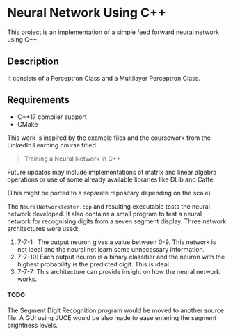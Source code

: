 # Neural Network Using C++
This project is an implementation of a simple feed forward neural network using C++.


## Description
It consists of a Perceptron Class and a Multilayer Perceptron Class.


## Requirements
- C++17 compiler support
- CMake 

This work is inspired by the example files and the coursework from the LinkedIn Learning course titled
> Training a Neural Network in C++

Future updates may include implementations of matrix and linear algebra operations or use of some already available libraries like DLib and Caffe.


(This might be ported to a separate repositary depending on the scale)


The `NeuralNetworkTester.cpp` and resulting executable tests the neural network developed. It also contains a small program to test a neural network for recognising digits from a seven segment display.
Three network architectures were used:
1. 7-7-1 : The output neuron gives a value between 0-9. This network is not ideal and the neural net learn some unnecessary information.
2. 7-7-10: Each output neuron is a binary classifier and the neuron with the highest probability is the predicted digit. This is ideal.
3. 7-7-7: This architecture can provide insight on how the neural network works.

#### TODO:
The Segment Digit Recognition program would be moved to another source file. 
A GUI using JUCE would be also made to ease entering the segment brightness levels.


